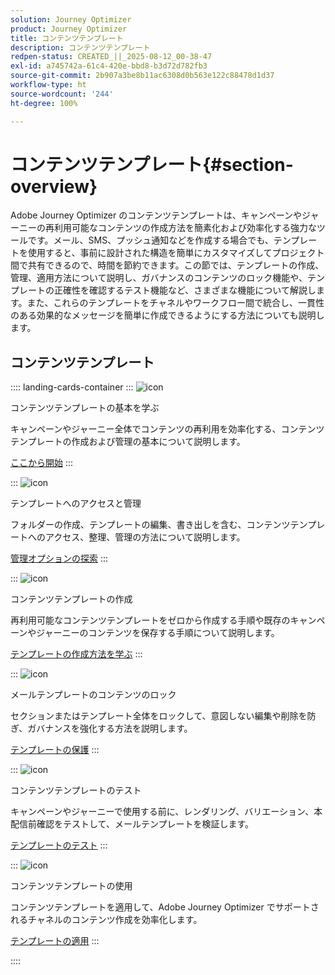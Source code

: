```yaml
---
solution: Journey Optimizer
product: Journey Optimizer
title: コンテンツテンプレート
description: コンテンツテンプレート
redpen-status: CREATED_||_2025-08-12_00-38-47
exl-id: a745742a-61c4-420e-bbd8-b3d72d782fb3
source-git-commit: 2b907a3be8b11ac6308d0b563e122c88478d1d37
workflow-type: ht
source-wordcount: '244'
ht-degree: 100%

---
```


# コンテンツテンプレート{#section-overview}

Adobe Journey Optimizer のコンテンツテンプレートは、キャンペーンやジャーニーの再利用可能なコンテンツの作成方法を簡素化および効率化する強力なツールです。メール、SMS、プッシュ通知などを作成する場合でも、テンプレートを使用すると、事前に設計された構造を簡単にカスタマイズしてプロジェクト間で共有できるので、時間を節約できます。この節では、テンプレートの作成、管理、適用方法について説明し、ガバナンスのコンテンツのロック機能や、テンプレートの正確性を確認するテスト機能など、さまざまな機能について解説します。また、これらのテンプレートをチャネルやワークフロー間で統合し、一貫性のある効果的なメッセージを簡単に作成できるようにする方法についても説明します。

## コンテンツテンプレート

:::: landing-cards-container
:::
![icon](https://cdn.experienceleague.adobe.com/icons/circle-play.svg?lang=ja)

コンテンツテンプレートの基本を学ぶ

キャンペーンやジャーニー全体でコンテンツの再利用を効率化する、コンテンツテンプレートの作成および管理の基本について説明します。

[ここから開始](../using/content-management/content-templates.md)
:::

:::
![icon](https://cdn.experienceleague.adobe.com/icons/list-check.svg?lang=ja)

テンプレートへのアクセスと管理

フォルダーの作成、テンプレートの編集、書き出しを含む、コンテンツテンプレートへのアクセス、整理、管理の方法について説明します。

[管理オプションの探索](../using/content-management/access-content-templates.md)
:::

:::
![icon](https://cdn.experienceleague.adobe.com/icons/puzzle-piece.svg?lang=ja)

コンテンツテンプレートの作成

再利用可能なコンテンツテンプレートをゼロから作成する手順や既存のキャンペーンやジャーニーのコンテンツを保存する手順について説明します。

[テンプレートの作成方法を学ぶ](../using/content-management/create-content-templates.md)
:::

:::
![icon](https://cdn.experienceleague.adobe.com/icons/shield-halved.svg?lang=ja)

メールテンプレートのコンテンツのロック

セクションまたはテンプレート全体をロックして、意図しない編集や削除を防ぎ、ガバナンスを強化する方法を説明します。

[テンプレートの保護](../using/content-management/content-locking.md)
:::

:::
![icon](https://cdn.experienceleague.adobe.com/icons/gear.svg?lang=ja)

コンテンツテンプレートのテスト

キャンペーンやジャーニーで使用する前に、レンダリング、バリエーション、本配信前確認をテストして、メールテンプレートを検証します。

[テンプレートのテスト](../using/content-management/test-content-templates.md)
:::

:::
![icon](https://cdn.experienceleague.adobe.com/icons/bullseye.svg?lang=ja)

コンテンツテンプレートの使用

コンテンツテンプレートを適用して、Adobe Journey Optimizer でサポートされるチャネルのコンテンツ作成を効率化します。

[テンプレートの適用](../using/content-management/use-content-templates.md)
:::

::::
